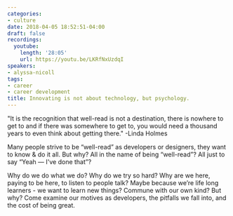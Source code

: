 ```yaml
---
categories:
- culture
date: 2018-04-05 18:52:51-04:00
draft: false
recordings:
  youtube:
    length: '28:05'
    url: https://youtu.be/LKRfNxUzdqI
speakers:
- alyssa-nicoll
tags:
- career
- career development
title: Innovating is not about technology, but psychology.
---
```



"It is the recognition that well-read is not a destination, there is nowhere to get to and if there was somewhere to get to, you would need a thousand years to even think about getting there." -Linda Holmes

Many people strive to be “well-read” as developers or designers, they want to know & do it all. But why? All in the name of being “well-read”? All just to say “Yeah — I've done that”?

Why do we do what we do? Why do we try so hard? Why are we here, paying to be here, to listen to people talk? Maybe because we’re life long learners - we want to learn new things? Commune with our own kind? But why? Come examine our motives as developers, the pitfalls we fall into, and the cost of being great.
